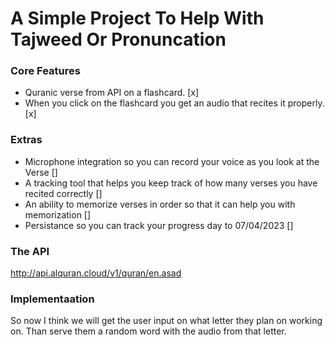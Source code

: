 # A Simple Project To Help With Tajweed Or Pronuncation

### Core Features
- Quranic verse from API on a flashcard. [x] 
- When you click on the flashcard you get an audio that recites it properly. [x] 

### Extras
- Microphone integration so you can record your voice as you look at the Verse [] 
- A tracking tool that helps you keep track of how many verses you have recited correctly [] 
- An ability to memorize verses in order so that it can help you with memorization [] 
- Persistance so you can track your progress day to 07/04/2023 [] 

### The API
http://api.alquran.cloud/v1/quran/en.asad

### Implementaation 

So now I think we will get the user input on what letter they plan on working on. Than serve them a random word with the audio from that
letter. 

        
